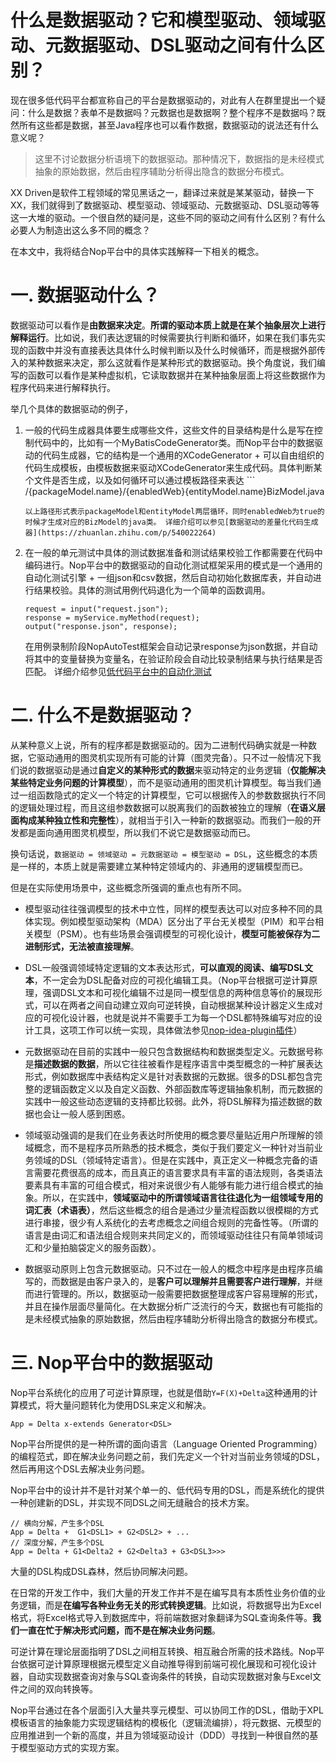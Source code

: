 # 什么是数据驱动？它和模型驱动、领域驱动、元数据驱动、DSL驱动之间有什么区别？

现在很多低代码平台都宣称自己的平台是数据驱动的，对此有人在群里提出一个疑问：什么是数据？表单不是数据吗？元数据也是数据啊？整个程序不是数据吗？既然所有这些都是数据，甚至Java程序也可以看作数据，数据驱动的说法还有什么意义呢？

> 这里不讨论数据分析语境下的数据驱动。那种情况下，数据指的是未经模式抽象的原始数据，然后由程序辅助分析得出隐含的数据分布模式。

XX Driven是软件工程领域的常见黑话之一，翻译过来就是某某驱动，替换一下XX，我们就得到了数据驱动、模型驱动、领域驱动、元数据驱动、DSL驱动等等这一大堆的驱动。一个很自然的疑问是，这些不同的驱动之间有什么区别？有什么必要人为制造出这么多不同的概念？

在本文中，我将结合Nop平台中的具体实践解释一下相关的概念。

# 一. 数据驱动什么？

数据驱动可以看作是**由数据来决定**。**所谓的驱动本质上就是在某个抽象层次上进行解释运行**。比如说，我们表达逻辑的时候需要执行判断和循环，如果在我们事先实现的函数中并没有直接表达具体什么时候判断以及什么时候循环，而是根据外部传入的某种数据来决定，那么这就看作是某种形式的数据驱动。换个角度说，我们编写的函数可以看作是某种虚拟机，它读取数据并在某种抽象层面上将这些数据作为程序代码来进行解释执行。

举几个具体的数据驱动的例子，  

1. 一般的代码生成器具体要生成哪些文件，这些文件的目录结构是什么是写在控制代码中的，比如有一个MyBatisCodeGenerator类。而Nop平台中的数据驱动的代码生成器，它的结构是一个通用的XCodeGenerator + 可以自由组织的代码生成模板，由模板数据来驱动XCodeGenerator来生成代码。具体判断某个文件是否生成，以及如何循环可以通过模板路径来表达 ```  
   /{packageModel.name}/{enabledWeb}{entityModel.name}BizModel.java  
   ```  
   以上路径形式表示packageModel和entityModel两层循环，同时enabledWeb为true的时候才生成对应的BizModel的java类。 详细介绍可以参见[数据驱动的差量化代码生成器](https://zhuanlan.zhihu.com/p/540022264)

2. 在一般的单元测试中具体的测试数据准备和测试结果校验工作都需要在代码中编码进行。Nop平台中的数据驱动的自动化测试框架采用的模式是一个通用的自动化测试引擎 + 一组json和csv数据，然后自动初始化数据库表，并自动进行结果校验。具体的测试用例代码退化为一个简单的函数调用。  
   
   ```
   request = input("request.json"); 
   response = myService.myMethod(request); 
   output("response.json", response); 
   ```
   
   在用例录制阶段NopAutoTest框架会自动记录response为json数据，并自动将其中的变量替换为变量名，在验证阶段会自动比较录制结果与执行结果是否匹配。  详细介绍参见[低代码平台中的自动化测试](https://zhuanlan.zhihu.com/p/569315603)



# 二. 什么不是数据驱动？

从某种意义上说，所有的程序都是数据驱动的。因为二进制代码确实就是一种数据，它驱动通用的图灵机实现所有可能的计算（图灵完备）。只不过一般情况下我们说的数据驱动是通过**自定义的某种形式的数据**来驱动特定的业务逻辑（**仅能解决某些特定业务问题的计算模型**），而不是驱动通用的图灵机计算模型。每当我们通过一组函数隐式的定义一个特定的计算模型，它可以根据传入的参数数据执行不同的逻辑处理过程，而且这组参数数据可以脱离我们的函数被独立的理解（**在语义层面构成某种独立性和完整性**），就相当于引入一种新的数据驱动。而我们一般的开发都是面向通用图灵机模型，所以我们不说它是数据驱动而已。

换句话说，`数据驱动 = 领域驱动 = 元数据驱动 = 模型驱动 = DSL`，这些概念的本质是一样的，本质上就是需要建立某种特定领域内的、非通用的逻辑模型而已。

但是在实际使用场景中，这些概念所强调的重点也有所不同。

* 模型驱动往往强调模型的技术中立性，同样的模型表达可以对应多种不同的具体实现。例如模型驱动架构（MDA）区分出了平台无关模型（PIM）和平台相关模型（PSM）。也有些场景会强调模型的可视化设计，**模型可能被保存为二进制形式，无法被直接理解**。

* DSL一般强调领域特定逻辑的文本表达形式，**可以直观的阅读、编写DSL文本**，不一定会为DSL配备对应的可视化编辑工具。（Nop平台根据可逆计算原理，强调DSL文本和可视化编辑不过是同一模型信息的两种信息等价的展现形式，可以在两者之间自动建立双向可逆转换，自动根据某种设计器定义生成对应的可视化设计器，也就是说并不需要手工为每一个DSL都特殊编写对应的设计工具，这项工作可以统一实现，具体做法参见[nop-idea-plugin插件](https://gitee.com/canonical-entropy/nop-entropy/tree/master/nop-idea-plugin)）

* 元数据驱动在目前的实践中一般只包含数据结构和数据类型定义。元数据号称是**描述数据的数据**，所以它往往被看作是程序语言中类型概念的一种扩展表达形式，例如数据库中表结构定义是针对表数据的元数据。很多的DSL都包含完整的逻辑函数定义以及自定义函数、外部函数库等逻辑抽象机制，而元数据的实践中一般这些动态逻辑的支持都比较弱。此外，将DSL解释为描述数据的数据也会让一般人感到困惑。

* 领域驱动强调的是我们在业务表达时所使用的概念要尽量贴近用户所理解的领域概念，而不是程序员所熟悉的技术概念，类似于我们要定义一种针对当前业务领域的DSL（领域特定语言）。但是在实践中，真正定义一种概念完备的语言需要花费很高的成本，而且真正的语言要求具有丰富的语法规则，各类语法要素具有丰富的可组合模式，相对来说很少有人能够有能力进行组合模式的抽象。所以，在实践中，**领域驱动中的所谓领域语言往往退化为一组领域专用的词汇表（术语表）**，然后这些概念的组合是通过少量流程函数以很模糊的方式进行串接，很少有人系统化的去考虑概念之间组合规则的完备性等。（所谓的语言是由词汇和语法组合规则来共同定义的，而领域驱动往往只有简单领域词汇和少量拍脑袋定义的服务函数）。

* 数据驱动原则上包含元数据驱动。只不过在一般人的概念中程序是由程序员编写的，而数据是由客户录入的，是**客户可以理解并且需要客户进行理解**，并继而进行管理的。所以，数据驱动一般需要把数据整理成客户容易理解的形式，并且在操作层面尽量简化。在大数据分析广泛流行的今天，数据也有可能指的是未经模式抽象的原始数据，然后由程序辅助分析得出隐含的数据分布模式。

# 三. Nop平台中的数据驱动

Nop平台系统化的应用了可逆计算原理，也就是借助`Y=F(X)+Delta`这种通用的计算模式，将大量问题转化为使用DSL来定义和解决。

```
App = Delta x-extends Generator<DSL> 
```

Nop平台所提供的是一种所谓的面向语言（Language Oriented Programming）的编程范式，即在解决业务问题之前，我们先定义一个针对当前业务领域的DSL，然后再用这个DSL去解决业务问题。

Nop平台中的设计并不是针对某个单一的、低代码专用的DSL，而是系统化的提供一种创建新的DSL，并实现不同DSL之间无缝融合的技术方案。

```
// 横向分解，产生多个DSL
App = Delta +  G1<DSL1> + G2<DSL2> + ...
// 深度分解，产生多个DSL
App = Delta + G1<Delta2 + G2<Delta3 + G3<DSL3>>> 
```

大量的DSL构成DSL森林，然后协同解决问题。

在日常的开发工作中，我们大量的开发工作并不是在编写具有本质性业务价值的业务逻辑，而是**在编写各种业务无关的形式转换逻辑**。比如说，将数据导出为Excel格式，将Excel格式导入到数据库中，将前端数据对象翻译为SQL查询条件等。**我们一直在忙于解决形式问题，而不是在解决业务问题**。

可逆计算在理论层面指明了DSL之间相互转换、相互融合所需的技术路线。Nop平台依据可逆计算原理根据元模型定义自动推导得到前端可视化展现和可视化设计器，自动实现数据查询对象与SQL查询条件的转换，自动实现数据对象与Excel文件之间的双向转换等。

Nop平台通过在各个层面引入大量共享元模型、可以协同工作的DSL，借助于XPL模板语言的抽象能力实现逻辑结构的模板化（逻辑流编排），将元数据、元模型的应用推进到一个新的高度，并且为领域驱动设计（DDD）寻找到一种很自然的基于模型驱动方式的实现方案。
